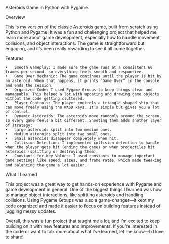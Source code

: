 Asteroids Game in Python with Pygame

Overview

This is my version of the classic Asteroids game, built from scratch using Python and Pygame. It was a fun and challenging project that helped me learn more about game development, especially how to handle movement, collisions, and object interactions. The game is straightforward but engaging, and it’s been really rewarding to see it all come together.

Features

	•	Smooth Gameplay: I made sure the game runs at a consistent 60 frames per second, so everything feels smooth and responsive.
	•	Game Over Mechanic: The game continues until the player is hit by an asteroid. When that happens, it prints “Game Over” in the console and ends the session.
	•	Organized Code: I used Pygame Groups to keep things clean and manageable. This helped a lot with updating and drawing game objects without the code getting cluttered.
	•	Player Controls: The player controls a triangle-shaped ship that can move freely using the WASD keys. It’s simple but gives you a lot of control.
	•	Dynamic Asteroids: The asteroids move randomly around the screen, so every game feels a bit different. Shooting them adds another layer of strategy:
	•	Large asteroids split into two medium ones.
	•	Medium asteroids split into two small ones.
	•	Small asteroids disappear completely when hit.
	•	Collision Detection: I implemented collision detection to handle when the player gets hit (ending the game) or when projectiles hit asteroids (splitting or destroying them).
	•	Constants for Key Values: I used constants to manage important game settings like speed, sizes, and frame rates, which made tweaking and balancing the game a lot easier.

What I Learned

This project was a great way to get hands-on experience with Pygame and game development in general. One of the biggest things I learned was how to manage object interactions, like splitting asteroids and handling collisions. Using Pygame Groups was also a game-changer—it kept my code organized and made it easier to focus on building features instead of juggling messy updates.

Overall, this was a fun project that taught me a lot, and I’m excited to keep building on it with new features and improvements. If you’re interested in the code or want to talk more about what I’ve learned, let me know—I’d love to share!
